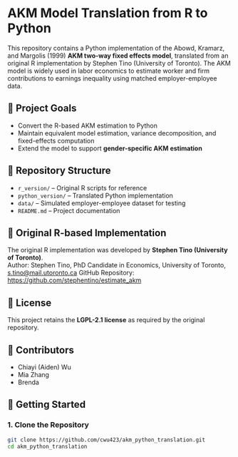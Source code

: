# AKM Model Translation from R to Python

This repository contains a Python implementation of the Abowd, Kramarz, and Margolis (1999) **AKM two-way fixed effects model**, translated from an original R implementation by Stephen Tino (University of Toronto). The AKM model is widely used in labor economics to estimate worker and firm contributions to earnings inequality using matched employer-employee data.

## 📌 Project Goals  
- Convert the R-based AKM estimation to Python  
- Maintain equivalent model estimation, variance decomposition, and fixed-effects computation  
- Extend the model to support **gender-specific AKM estimation**  

## 📂 Repository Structure  
- `r_version/` – Original R scripts for reference  
- `python_version/` – Translated Python implementation  
- `data/` – Simulated employer-employee dataset for testing  
- `README.md` – Project documentation  

## 🔗 Original R-based Implementation  
The original R implementation was developed by **Stephen Tino (University of Toronto)**.  
Author: Stephen Tino, PhD Candidate in Economics, University of Toronto, s.tino@mail.utoronto.ca
GitHub Repository: https://github.com/stephentino/estimate_akm

## 📄 License  
This project retains the **LGPL-2.1 license** as required by the original repository.  

## 👥 Contributors  
- Chiayi (Aiden) Wu
- Mia Zhang
- Brenda

## 🚀 Getting Started  
### 1. Clone the Repository  
```bash
git clone https://github.com/cwu423/akm_python_translation.git
cd akm_python_translation
